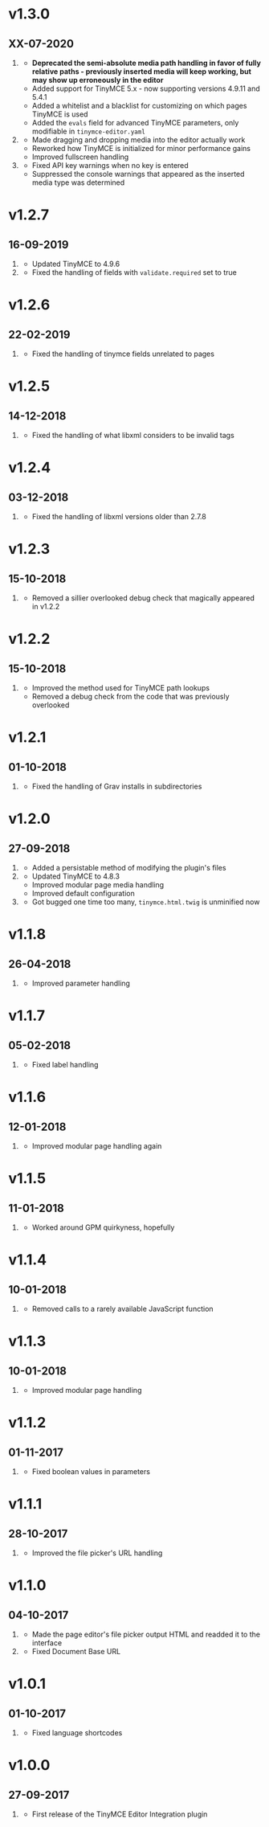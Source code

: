 # v1.3.0
##  XX-07-2020

1. [](#new)
    * **Deprecated the semi-absolute media path handling in favor of fully relative paths - previously inserted media will keep working, but may show up erroneously in the editor**
    * Added support for TinyMCE 5.x - now supporting versions 4.9.11 and 5.4.1
    * Added a whitelist and a blacklist for customizing on which pages TinyMCE is used
    * Added the `evals` field for advanced TinyMCE parameters, only modifiable in `tinymce-editor.yaml`
2. [](#improved)
    * Made dragging and dropping media into the editor actually work
    * Reworked how TinyMCE is initialized for minor performance gains
    * Improved fullscreen handling
3. [](#bugfix)
    * Fixed API key warnings when no key is entered
    * Suppressed the console warnings that appeared as the inserted media type was determined

# v1.2.7
##  16-09-2019

1. [](#improved)
    * Updated TinyMCE to 4.9.6
2. [](#bugfix)
    * Fixed the handling of fields with `validate.required` set to true

# v1.2.6
##  22-02-2019

1. [](#bugfix)
    * Fixed the handling of tinymce fields unrelated to pages

# v1.2.5
##  14-12-2018

1. [](#bugfix)
    * Fixed the handling of what libxml considers to be invalid tags

# v1.2.4
##  03-12-2018

1. [](#bugfix)
    * Fixed the handling of libxml versions older than 2.7.8

# v1.2.3
##  15-10-2018

1. [](#improved)
    * Removed a sillier overlooked debug check that magically appeared in v1.2.2

# v1.2.2
##  15-10-2018

1. [](#improved)
    * Improved the method used for TinyMCE path lookups
    * Removed a debug check from the code that was previously overlooked

# v1.2.1
##  01-10-2018

1. [](#bugfix)
    * Fixed the handling of Grav installs in subdirectories

# v1.2.0
##  27-09-2018

1. [](#new)
    * Added a persistable method of modifying the plugin's files
2. [](#improved)
    * Updated TinyMCE to 4.8.3
    * Improved modular page media handling
    * Improved default configuration
3. [](#bugfix)
    * Got bugged one time too many, `tinymce.html.twig` is unminified now

# v1.1.8
##  26-04-2018

1. [](#improved)
    * Improved parameter handling

# v1.1.7
##  05-02-2018

1. [](#bugfix)
    * Fixed label handling

# v1.1.6
##  12-01-2018

1. [](#bugfix)
    * Improved modular page handling again

# v1.1.5
##  11-01-2018

1. [](#bugfix)
    * Worked around GPM quirkyness, hopefully

# v1.1.4
##  10-01-2018

1. [](#bugfix)
    * Removed calls to a rarely available JavaScript function

# v1.1.3
##  10-01-2018

1. [](#improved)
    * Improved modular page handling

# v1.1.2
##  01-11-2017

1. [](#bugfix)
    * Fixed boolean values in parameters

# v1.1.1
##  28-10-2017

1. [](#improved)
    * Improved the file picker's URL handling

# v1.1.0
##  04-10-2017

1. [](#new)
    * Made the page editor's file picker output HTML and readded it to the interface
2. [](#bugfix)
    * Fixed Document Base URL

# v1.0.1
##  01-10-2017

1. [](#improved)
    * Fixed language shortcodes

# v1.0.0
##  27-09-2017

1. [](#new)
    * First release of the TinyMCE Editor Integration plugin
